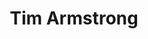 ---
title: "Tim Armstrong"
summary: "American musician born November 25, 1965, Albany, California. Co-founder of . He was married with . Uncle of ."
image: "tim-armstrong.jpg"
apple_music_artist_url: "https://music.apple.com/gb/artist/tim-armstrong/1318570"
---